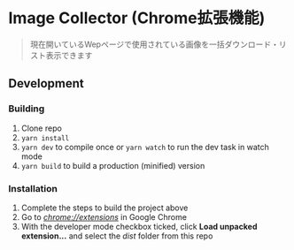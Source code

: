 # Image Collector (Chrome拡張機能)

> 現在開いているWepページで使用されている画像を一括ダウンロード・リスト表示できます

## Development
### Building

1.  Clone repo
2.  `yarn install`
3.  `yarn dev` to compile once or `yarn watch` to run the dev task in watch mode
4.  `yarn build` to build a production (minified) version

### Installation

1.  Complete the steps to build the project above
2.  Go to [_chrome://extensions_](chrome://extensions) in Google Chrome
3.  With the developer mode checkbox ticked, click **Load unpacked extension...** and select the _dist_ folder from this repo
